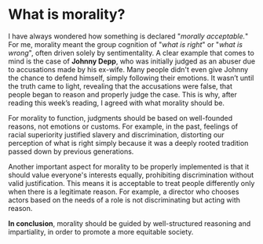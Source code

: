 What is morality?
========================

I have always wondered how something is declared "*morally acceptable.*" For me, morality meant the group cognition of "*what is right*" or "*what is wrong*", often driven solely by sentimentality. A clear example that comes to mind is the case of **Johnny Depp**, who was initially judged as an abuser due to accusations made by his ex-wife. Many people didn't even give Johnny the chance to defend himself, simply following their emotions. It wasn’t until the truth came to light, revealing that the accusations were false, that people began to reason and properly judge the case. This is why, after reading this week’s reading, I agreed with what morality should be.

For morality to function, judgments should be based on well-founded reasons, not emotions or customs. For example, in the past, feelings of racial superiority justified slavery and discrimination, distorting our perception of what is right simply because it was a deeply rooted tradition passed down by previous generations.

Another important aspect for morality to be properly implemented is that it should value everyone's interests equally, prohibiting discrimination without valid justification. This means it is acceptable to treat people differently only when there is a legitimate reason. For example, a director who chooses actors based on the needs of a role is not discriminating but acting with reason.

**In conclusion**, morality should be guided by well-structured reasoning and impartiality, in order to promote a more equitable society.
